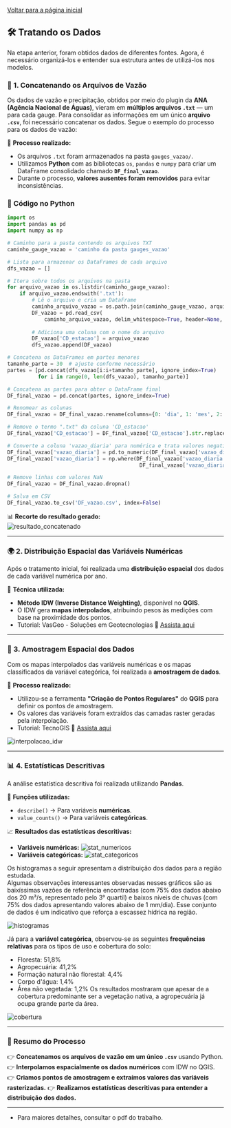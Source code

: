 [Voltar para a página inicial](/)

## 🛠️ Tratando os Dados

Na etapa anterior, foram obtidos dados de diferentes fontes. Agora, é necessário organizá-los e entender sua estrutura antes de utilizá-los nos modelos.

### 📌 1. Concatenando os Arquivos de Vazão
Os dados de vazão e precipitação, obtidos por meio do plugin da **ANA (Agência Nacional de Águas)**, vieram em **múltiplos arquivos `.txt`** — um para cada gauge. Para consolidar as informações em um único **arquivo `.csv`**, foi necessário concatenar os dados. Segue o exemplo do processo para os dados de vazão:

🔹 **Processo realizado:**
- Os arquivos `.txt` foram armazenados na pasta `gauges_vazao/`.
- Utilizamos **Python** com as bibliotecas `os`, `pandas` e `numpy` para criar um DataFrame consolidado chamado **`DF_final_vazao`**.
- Durante o processo, **valores ausentes foram removidos** para evitar inconsistências.

### **📝 Código no Python**

  ```python
  import os
  import pandas as pd
  import numpy as np

  # Caminho para a pasta contendo os arquivos TXT
  caminho_gauge_vazao = 'caminho da pasta gauges_vazao'

  # Lista para armazenar os DataFrames de cada arquivo
  dfs_vazao = []

  # Itera sobre todos os arquivos na pasta
  for arquivo_vazao in os.listdir(caminho_gauge_vazao):
      if arquivo_vazao.endswith('.txt'):
          # Lê o arquivo e cria um DataFrame
          caminho_arquivo_vazao = os.path.join(caminho_gauge_vazao, arquivo_vazao)
          DF_vazao = pd.read_csv(
              caminho_arquivo_vazao, delim_whitespace=True, header=None, encoding='latin-1')  
          
          # Adiciona uma coluna com o nome do arquivo
          DF_vazao['CD_estacao'] = arquivo_vazao
          dfs_vazao.append(DF_vazao)

  # Concatena os DataFrames em partes menores
  tamanho_parte = 30  # ajuste conforme necessário
  partes = [pd.concat(dfs_vazao[i:i+tamanho_parte], ignore_index=True) 
            for i in range(0, len(dfs_vazao), tamanho_parte)]

  # Concatena as partes para obter o DataFrame final
  DF_final_vazao = pd.concat(partes, ignore_index=True)

  # Renomear as colunas
  DF_final_vazao = DF_final_vazao.rename(columns={0: 'dia', 1: 'mes', 2:'ano', 3:'vazao_diaria'})

  # Remove o termo ".txt" da coluna 'CD_estacao'
  DF_final_vazao['CD_estacao'] = DF_final_vazao['CD_estacao'].str.replace('.txt', '')

  # Converte a coluna 'vazao_diaria' para numérica e trata valores negativos como NaN
  DF_final_vazao['vazao_diaria'] = pd.to_numeric(DF_final_vazao['vazao_diaria'], errors='coerce')
  DF_final_vazao['vazao_diaria'] = np.where(DF_final_vazao['vazao_diaria'] < 0, np.nan, 
                                             DF_final_vazao['vazao_diaria'])

  # Remove linhas com valores NaN
  DF_final_vazao = DF_final_vazao.dropna()

  # Salva em CSV
  DF_final_vazao.to_csv('DF_vazao.csv', index=False)
  ```

📊 **Recorte do resultado gerado:**  
![resultado_concatenado](https://github.com/user-attachments/assets/98895d11-6874-405a-8073-f5f01b8429ff)

---

### 🌍 2. Distribuição Espacial das Variáveis Numéricas
Após o tratamento inicial, foi realizada uma **distribuição espacial** dos dados de cada variável numérica por ano.

🔹 **Técnica utilizada:**
- **Método IDW (Inverse Distance Weighting)**, disponível no **QGIS**.
- O IDW gera **mapas interpolados**, atribuindo pesos às medições com base na proximidade dos pontos.
- Tutorial: VasGeo - Soluções em Geotecnologias
🔗 [Assista aqui](https://www.youtube.com/watch?v=_4K5pK2On1Y)

---

### 📌 3. Amostragem Espacial dos Dados
Com os mapas interpolados das variáveis numéricas e os mapas classificados da variável categórica, foi realizada a **amostragem de dados**.

🔹 **Processo realizado:**
- Utilizou-se a ferramenta **"Criação de Pontos Regulares"** do **QGIS** para definir os pontos de amostragem.
- Os valores das variáveis foram extraídos das camadas raster geradas pela interpolação.
- Tutorial: TecnoGIS 
🔗 [Assista aqui](https://www.youtube.com/watch?v=KjjYAOZZqHM)

![interpolacao_idw](https://github.com/user-attachments/assets/8d8181db-5b58-44b7-b053-cb95ec322ae4)

---

### 📊 4. Estatísticas Descritivas
A análise estatística descritiva foi realizada utilizando **Pandas**.

🔹 **Funções utilizadas:**
- `describe()` → Para variáveis **numéricas**.
- `value_counts()` → Para variáveis **categóricas**.

📈 **Resultados das estatísticas descritivas:**
- **Variáveis numéricas:**
 ![stat_numericos](https://github.com/user-attachments/assets/58a338a3-3ca4-49c8-929a-ed726518043f)
- **Variáveis categóricas:**
![stat_categoricos](https://github.com/user-attachments/assets/5bb39556-5a77-4217-b6d7-175f3a50f2be)

Os histogramas a seguir apresentam a distribuição dos dados para a região estudada.  
Algumas observações interessantes observadas nesses gráficos são as baixíssimas vazões de referência encontradas 
(com 75% dos dados abaixo dos 20 m³/s, representado pelo 3° quartil) e baixos níveis de chuvas 
(com 75% dos dados apresentando valores abaixo de 1 mm/dia). 
Esse conjunto de dados é um indicativo que reforça a escassez hídrica na região. 

![histogramas](https://github.com/user-attachments/assets/f0a15999-bc3d-477c-8fad-e2d80a1eea55)


Já para a **variável categórica**, observou-se as seguintes **frequências relativas** para os tipos de uso e cobertura do solo:
- Floresta: 51,8%
- Agropecuária: 41,2%
- Formação natural não florestal: 4,4%
- Corpo d'água: 1,4%
- Área não vegetada: 1,2%
Os resultados mostraram que apesar de a cobertura predominante ser a vegetação nativa,
a agropecuária já ocupa grande parte da área.

![cobertura](https://github.com/user-attachments/assets/96f6363b-c343-446b-9847-240c2fb733ac)

---

### 🎯 Resumo do Processo
👉 **Concatenamos os arquivos de vazão em um único `.csv`** usando Python.
👉 **Interpolamos espacialmente os dados numéricos** com IDW no QGIS.
👉 **Criamos pontos de amostragem e extraímos valores das variáveis rasterizadas.**
👉 **Realizamos estatísticas descritivas para entender a distribuição dos dados.**

---

- Para maiores detalhes, consultar o pdf do trabalho.
